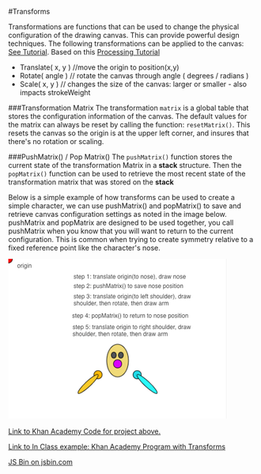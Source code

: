 #Transforms

Transformations are functions that can be used to change the physical configuration of the drawing canvas.  This can provide powerful design techniques.  The following transformations can be applied to the canvas: [See Tutorial](https://www.khanacademy.org/computing/computer-programming/programming-games-visualizations/programming-transformations/a/translation).  Based on this [Processing Tutorial](https://www.processing.org/tutorials/transform2d/)

  -    Translate( x, y )   //move the origin to position(x,y)
  -    Rotate( angle ) // rotate the canvas through angle ( degrees / radians )
  -    Scale( x, y ) //  changes the size of the canvas: larger or smaller - also impacts strokeWeight
  

###Transformation Matrix
The transformation ``matrix`` is a global table that stores the configuration information of the canvas.  The default values for the matrix can always be reset by calling the function: ``resetMatrix()``.  This resets the canvas so the origin is at the upper left corner, and insures that there's no rotation or scaling.

###PushMatrix() / Pop Matrix()
The `pushMatrix()` function stores the current state of the transformation Matrix in a **stack** structure.  Then the `popMatrix()` function can be used to retrieve the most recent state of the transformation matrix that was stored on the **stack**

Below is a simple example of how transforms can be used to create a simple character, we can use pushMatrix() and popMatrix() to save and retrieve canvas configuration settings as noted in the image below.  pushMatrix and popMatrix are designed to be used together, you call pushMatrix when you know that you will want to return to the current configuration.  This is common when trying to create symmetry relative to a fixed reference point like the character's nose. 

![](transforms.png)

[Link to Khan Academy Code for project above.](https://www.khanacademy.org/computer-programming/translate-class5/4754687965396992)

[Link to In Class example: Khan Academy Program with Transforms](https://www.khanacademy.org/computer-programming/transformations-pushmatrix-popmatrix/5558061535199232)

<a class="jsbin-embed" href="http://jsbin.com/zihatar/edit?js,output">JS Bin on jsbin.com</a><script src="http://static.jsbin.com/js/embed.min.js?3.34.3"></script>
